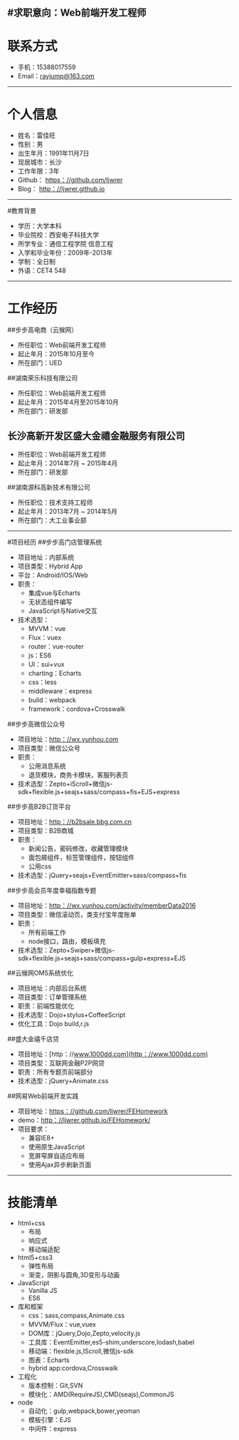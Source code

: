 #求职意向：Web前端开发工程师
---

# 联系方式

- 手机：15388017559
- Email：rayjump@163.com

---

# 个人信息

 - 姓名：雷佳旺
 - 性别：男
 - 出生年月：1991年11月7日
 - 现居城市：长沙
 - 工作年限：3年
 - Github： [https：//github.com/ljwrer](https：//github.com/ljwrer)
 - Blog： [http：//ljwrer.github.io](http：//ljwrer.github.io)

---

#教育背景

 - 学历：大学本科
 - 毕业院校：西安电子科技大学
 - 所学专业：通信工程学院 信息工程
 - 入学和毕业年份：2009年-2013年
 - 学制：全日制
 - 外语：CET4 548

---

# 工作经历

##步步高电商（云猴网）

- 所任职位：Web前端开发工程师
- 起止年月：2015年10月至今
- 所在部门：UED

##湖南荣乐科技有限公司

- 所任职位：Web前端开发工程师
- 起止年月：2015年4月至2015年10月
- 所在部门：研发部


## 长沙高新开发区盛大金禧金融服务有限公司

- 所任职位：Web前端开发工程师
- 起止年月：2014年7月 ~ 2015年4月
- 所在部门：研发部

##湖南源科高新技术有限公司

- 所任职位：技术支持工程师
- 起止年月：2013年7月 ~ 2014年5月
- 所在部门：大工业事业部

---

#项目经历
##步步高门店管理系统
 - 项目地址：内部系统
 - 项目类型：Hybrid App
 - 平台：Android/IOS/Web
 - 职责：
	 - 集成vue与Echarts
	 - 无状态组件编写
	 - JavaScript与Native交互
 - 技术选型：
	 - MVVM：vue
	 - Flux：vuex
	 - router：vue-router
	 - js：ES6
	 - UI：sui+vux
	 - charting：Echarts
	 - css：less
	 - middleware：express
	 - build：webpack
	 - framework：cordova+Crosswalk

##步步高微信公众号

 - 项目地址：[http：//wx.yunhou.com](http：//wx.yunhou.com)
 - 项目类型：微信公众号
 - 职责：
	 - 公用消息系统
	 - 退货模块，商务卡模块，客服列表页
 - 技术选型：Zepto+iScroll+微信js-sdk+flexible.js+seajs+sass/compass+fis+EJS+express

##步步高B2B订货平台

 - 项目地址：[http：//b2bsale.bbg.com.cn](http：//b2bsale.bbg.com.cn)
 - 项目类型：B2B商城
 - 职责：
	 - 新闻公告，密码修改，收藏管理模块
	 - 面包屑组件，标签管理组件，按钮组件
	 - 公用css
 - 技术选型：jQuery+seajs+EventEmitter+sass/compass+fis

##步步高会员年度幸福指数专题

 - 项目地址：[http：//wx.yunhou.com/activity/memberData2016](http：//wx.yunhou.com/activity/memberData2016)
 - 项目类型：微信滚动页，类支付宝年度账单
 - 职责：
	 - 所有前端工作
	 - node接口，路由，模板填充
 - 技术选型：Zepto+Swiper+微信js-sdk+flexible.js+seajs+sass/compass+gulp+express+EJS

##云猴网OMS系统优化

 - 项目地址：内部后台系统
 - 项目类型：订单管理系统
 - 职责：前端性能优化
 - 技术选型：Dojo+stylus+CoffeeScript
 - 优化工具：Dojo build,r.js

##盛大金禧千店贷

 - 项目地址：[http：//www.1000dd.com](http：//www.1000dd.com)
 - 项目类型：互联网金融P2P网贷
 - 职责：所有专题页前端部分
 - 技术选型：jQuery+Animate.css 

##网易Web前端开发实践
 - 项目地址：[https：//github.com/ljwrer/FEHomework](https：//github.com/ljwrer/FEHomework)
 - demo：[http：//ljwrer.github.io/FEHomework/](http：//ljwrer.github.io/FEHomework/)
 - 项目要求：
	 - 兼容IE8+
	 - 使用原生JavaScript
	 - 宽屏窄屏自适应布局
	 - 使用Ajax异步刷新页面

---

# 技能清单
 - html+css
	 - 布局
	 - 响应式
	 - 移动端适配
 - html5+css3
	 - 弹性布局
	 - 渐变，阴影与圆角,3D变形与动画
 - JavaScript
	 - Vanilla JS
	 - ES6
 - 库和框架
	 - css：sass,compass,Animate.css
	 - MVVM/Flux：vue,vuex
	 - DOM库：jQuery,Dojo,Zepto,velocity.js
	 - 工具库：EventEmitter,es5-shim,underscore,lodash,babel
	 - 移动端：flexible.js,IScroll,微信js-sdk
	 - 图表：Echarts
	 - hybrid app:cordova,Crosswalk
 - 工程化
	 - 版本控制：Git,SVN
	 - 模块化：AMD(RequireJS),CMD(seajs),CommonJS
 - node
	 - 自动化：gulp,webpack,bower,yeoman
	 - 模板引擎：EJS
	 - 中间件：express